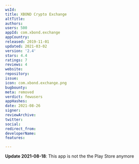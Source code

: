 ```yaml
---
wsId: 
title: XBOND Crypto Exchange
altTitle: 
authors: 
users: 500
appId: com.xbond.exchange
appCountry: 
released: 2019-11-01
updated: 2021-03-02
version: '2.4'
stars: 4.4
ratings: 7
reviews: 4
website: 
repository: 
issue: 
icon: com.xbond.exchange.png
bugbounty: 
meta: removed
verdict: fewusers
appHashes: 
date: 2021-08-26
signer: 
reviewArchive: 
twitter: 
social: 
redirect_from: 
developerName: 
features: 

---
```


**Update 2021-08-18**: This app is not the the Play Store anymore

